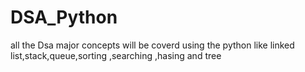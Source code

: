 # DSA_Python

all the Dsa major concepts will be coverd using the python like linked list,stack,queue,sorting ,searching ,hasing and tree
